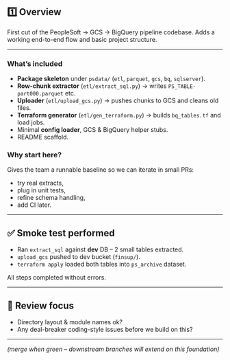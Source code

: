 ## 1️⃣ Overview

First cut of the PeopleSoft → GCS → BigQuery pipeline codebase.
Adds a working end-to-end flow and basic project structure.

---

### What’s included

* **Package skeleton** under `psdata/` (`etl`, `parquet`, `gcs`, `bq`, `sqlserver`).
* **Row-chunk extractor** (`etl/extract_sql.py`) → writes `PS_TABLE-part000.parquet` etc.
* **Uploader** (`etl/upload_gcs.py`) → pushes chunks to GCS and cleans old files.
* **Terraform generator** (`etl/gen_terraform.py`) → builds `bq_tables.tf` and load jobs.
* Minimal **config loader**, GCS & BigQuery helper stubs.
* README scaffold.

### Why start here?

Gives the team a runnable baseline so we can iterate in small PRs:

* try real extracts,
* plug in unit tests,
* refine schema handling,
* add CI later.

---

## ✅ Smoke test performed

* Ran `extract_sql` against **dev** DB – 2 small tables extracted.
* `upload_gcs` pushed to dev bucket (`finsup/`).
* `terraform apply` loaded both tables into `ps_archive` dataset.

All steps completed without errors.

---

## 🙏 Review focus

* Directory layout & module names ok?
* Any deal-breaker coding-style issues before we build on this?

---

*(merge when green – downstream branches will extend on this foundation)*

